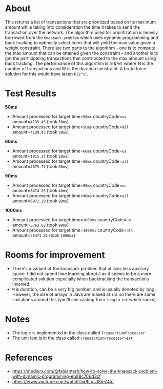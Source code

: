 # About
This returns a list of transactions that are prioritized based on its maximum amount while taking into consideration the 
time it takes to send the transaction over the network. The algorithm used for prioritization is heavily borrowed from 
the `Knapsack problem` which uses dynamic programming and back tracking to optimally select items that will yield the max
value given a weight constraint. There are two parts to the algorithm - one is to compute the max amount that can
be attained given the constraint - and another is to get the participating transactions that contributed to the max amount
using back tracking. The performance of this algorithm is `O(N*W)` where N is the number of transactions and W is the
duration constraint. A brute force solution for this would have taken `O(2^n)`.

# Test Results
**50ms**
* Amount processed for target time=`50ms` countryCode=`us` amount=`4139.43` (took `50ms`)
* Amount processed for target time=`50ms` countryCode=`all` amount=`4139.43` (took `50ms`)

**60ms**
* Amount processed for target time=`60ms` countryCode=`us` amount=`1915.37` (took `20ms`)
* Amount processed for target time=`60ms` countryCode=`all` amount=`4675.71` (took `60ms`)

**90ms**
* Amount processed for target time=`90ms` countryCode=`us` amount=`3474.55` (took `40ms`)
* Amount processed for target time=`90ms` countryCode=`all` amount=`6972.29` (took `90ms`)

**1000ms**
* Amount processed for target time=`1000ms` countryCode=`us` amount=`5763.62` (took `90ms`)
* Amount processed for target time=`1000ms` countryCode=`all` amount=`35471.81` (took `1000ms`)

# Rooms for improvement
* There's a variant of the knapsack problem that utilizes less auxiliary space. I did not spend time learning
about it as it seems to be a more complicated solution especially when backtracking the transactions involved.
* `W` is duration, can be a very big number, and is usually denoted by long . However, the size of arrays in Java are
maxed at `int` so there are some limitations around this (you'll see casting from `long` to `int` which sucks).

# Notes
* The logic is implemented in the class called `TransactionProcessor`
* The unit test is in the class called `TransactionProcessorTest`

# References
* https://medium.com/@fabianterh/how-to-solve-the-knapsack-problem-with-dynamic-programming-eb88c706d3cf
* https://www.youtube.com/watch?v=8LusJS5-AGo
